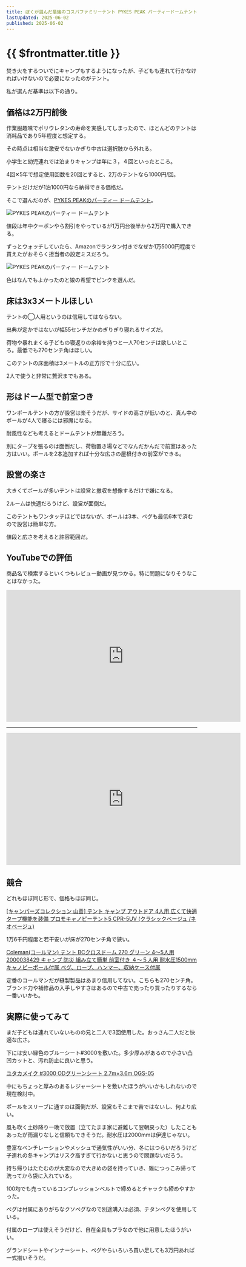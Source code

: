 ```yaml
---
title: ぼくが選んだ最強のコスパファミリーテント PYKES PEAK パーティードームテント
lastUpdated: 2025-06-02
published: 2025-06-02
---
```

# {{ $frontmatter.title }}

焚き火をするついでにキャンプもするようになったが、子どもも連れて行かなければいけないので必要になったのがテント。

私が選んだ基準は以下の通り。

## 価格は2万円前後

作業服趣味でポリウレタンの寿命を実感してしまったので、ほとんどのテントは消耗品であり5年程度と想定する。

その時点は相当な激安でないかぎり中古は選択肢から外れる。

小学生と幼児連れでは泊まりキャンプは年に３，４回といったところ。

4回✕5年で想定使用回数を20回とすると、2万のテントなら1000円/回。

テントだけだが1泊1000円なら納得できる価格だ。

そこで選んだのが、[PYKES PEAKのパーティー ドームテント](https://amzn.to/4jrTm1e)。

![PYKES PEAKのパーティー ドームテント](/img/tent/tent-zentai.jpg)

値段は年中クーポンやら割引をやっているが1万円台後半から2万円で購入できる。

ずっとウォッチしていたら、Amazonでランタン付きでなぜか1万5000円程度で買えたがおそらく担当者の設定ミスだろう。

![PYKES PEAKのパーティー ドームテント](/img/tent/tent-nedan.png)

色はなんでもよかったのと娘の希望でピンクを選んだ。

## 床は3x3メートルほしい

テントの◯人用というのは信用してはならない。

出典が定かではないが幅55センチだかのぎりぎり寝れるサイズだ。

荷物や暴れまくる子どもの寝返りの余裕を持つと一人70センチは欲しいところ。最低でも270センチ角はほしい。

このテントの床面積は3メートルの正方形で十分に広い。

2人で使うと非常に贅沢までもある。

## 形はドーム型で前室つき

ワンポールテントの方が設営は楽そうだが、サイドの高さが低いのと、真ん中のポールが4人で寝るには邪魔になる。

耐風性なども考えるとドームテントが無難だろう。

別にタープを張るのは面倒だし、荷物置き場などでなんだかんだで前室はあった方はいい。ポールを2本追加すれば十分な広さの屋根付きの前室ができる。

## 設営の楽さ

大きくてポールが多いテントは設営と撤収を想像するだけで嫌になる。

2ルームは快適だろうけど、設営が面倒だ。

このテントもワンタッチほどではないが、ポールは3本、ペグも最低6本で済むので設営は簡単な方。

値段と広さを考えると許容範囲だ。

## YouTubeでの評価

商品名で検索するといくつもレビュー動画が見つかる。特に問題になりそうなことはなかった。

<iframe width="618" height="348" src="https://www.youtube.com/embed/AaSe4Mpx1lE" title="【パイクスピーク】パーティードームテント徹底解剖" frameborder="0" allow="accelerometer; autoplay; clipboard-write; encrypted-media; gyroscope; picture-in-picture; web-share" referrerpolicy="strict-origin-when-cross-origin" allowfullscreen></iframe>

<hr>

<iframe width="618" height="348" src="https://www.youtube.com/embed/_tMc7hiJ79k" title="【PYKES PEAK】初心者キャンパーが激安テントを約半年間使って徹底レビュー【おすすめキャンプグッズ】" frameborder="0" allow="accelerometer; autoplay; clipboard-write; encrypted-media; gyroscope; picture-in-picture; web-share" referrerpolicy="strict-origin-when-cross-origin" allowfullscreen></iframe>

## 競合
どれもほぼ同じ形で、価格もほぼ同じ。


[\[キャンパーズコレクション 山善\] テント キャンプ アウトドア 4人用 広くて快適 タープ機能を装備 プロモキャノピーテント5 CPR-5UV (クラシックベージュ /ネオベージュ)](https://amzn.to/4kKs9rt)

1万6千円程度と若干安いが床が270センチ角で狭い。

[Coleman(コールマン) テント BCクロスドーム 270 グリーン 4〜5人用 2000038429 キャンプ 防災 組み立て簡単 前室付き ４～５人用 耐水圧1500mm キャノピーポール付属 ペグ、ロープ、ハンマー、収納ケース付属](https://amzn.to/3FAvACn)

定番のコールマンだが縫製製品はあまり信用してない。こちらも270センチ角。ブランド力や補修品の入手しやすさはあるので中古で売ったり買ったりするなら一番いいかも。

## 実際に使ってみて

まだ子どもは連れていないものの兄と二人で3回使用した。おっさん二人だと快適な広さ。

下には安い緑色のブルーシート#3000を敷いた。多少厚みがあるので小さい凸凹カットと、汚れ防止に良いと思う。

[ユタカメイク #3000 ODグリーンシート 2.7m×3.6m OGS-05](https://amzn.to/4jvsNs2)

中にもちょっと厚みのあるレジャーシートを敷いたほうがいいかもしれないので現在検討中。

ポールをスリーブに通すのは面倒だが、設営もそこまで苦ではないし、何より広い。

風も吹く土砂降り一晩で放置（立てたまま家に避難して翌朝戻った）したこともあったが雨漏りなしと信頼もできそうだ。耐水圧は2000mmは伊達じゃない。

豊富なベンチレーションやメッシュで通気性がいい分、冬にはつらいだろうけど子連れの冬キャンプはリスク高すぎて行かないと思うので問題ないだろう。

持ち帰りはたたむのが大変なので大きめの袋を持っていき、雑につっこみ帰って洗ってから袋に入れている。

100均でも売っているコンプレッションベルトで締めるとチャックも締めやすかった。

ペグは付属にありがちなクソペグなので別途購入は必須、チタンペグを使用している。

付属のロープは使えそうだけど、自在金具もプラなので他に用意したほうがいい。

グランドシートやインナーシート、ペグやらいろいろ買い足しても3万円あれば一式揃いそうだ。
